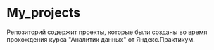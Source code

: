 # My_projects
Репозиторий содержит проекты, которые были созданы во время прохождения курса "Аналитик данных" от Яндекс.Практикум.

